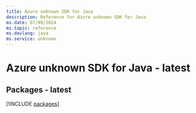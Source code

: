 ```yaml
---
title: Azure unknown SDK for Java
description: Reference for Azure unknown SDK for Java
ms.date: 07/09/2024
ms.topic: reference
ms.devlang: java
ms.service: unknown
---
```

# Azure unknown SDK for Java - latest
## Packages - latest
[!INCLUDE [packages](unknown-index.md)]